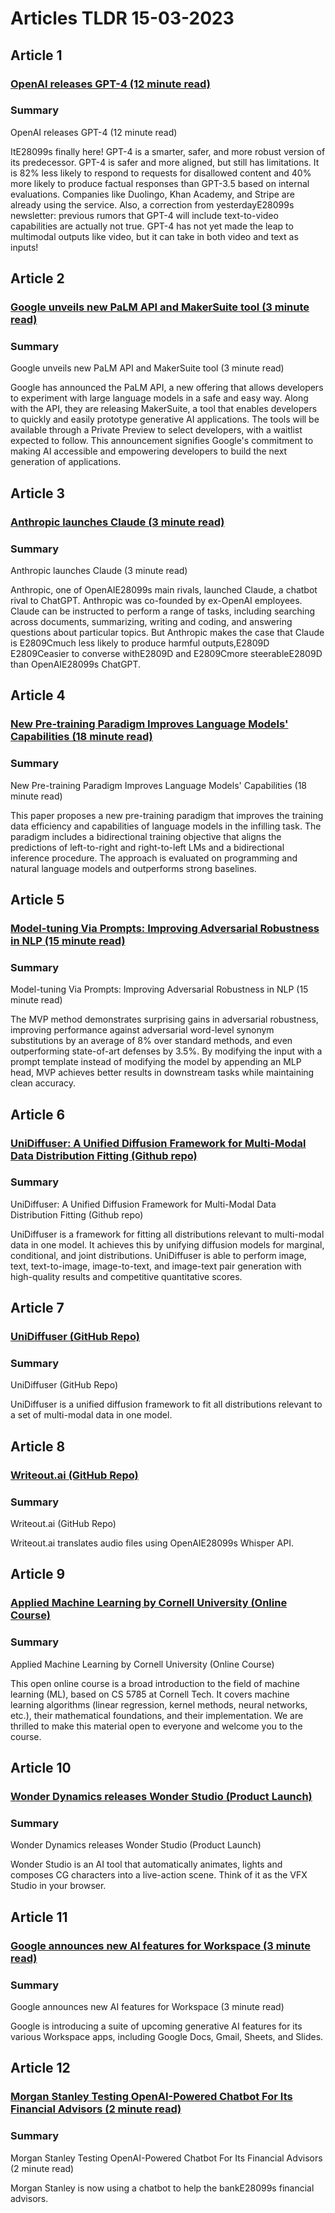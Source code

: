 # Articles TLDR  15-03-2023

## Article 1
### [OpenAI releases GPT-4 (12 minute read)](https://tldr.tech)
### Summary 
 OpenAI releases GPT-4 (12 minute read)

ItE28099s finally here! GPT-4 is a smarter, safer, and more robust version of its predecessor. GPT-4 is safer and more aligned, but still has limitations. It is 82% less likely to respond to requests for disallowed content and 40% more likely to produce factual responses than GPT-3.5 based on internal evaluations. Companies like Duolingo, Khan Academy, and Stripe are already using the service. Also, a correction from yesterdayE28099s newsletter: previous rumors that GPT-4 will include text-to-video capabilities are actually not true. GPT-4 has not yet made the leap to multimodal outputs like video, but it can take in both video and text as inputs!

## Article 2
### [Google unveils new PaLM API and MakerSuite tool (3 minute read)](https://tldr.tech)
### Summary 
 Google unveils new PaLM API and MakerSuite tool (3 minute read)

Google has announced the PaLM API, a new offering that allows developers to experiment with large language models in a safe and easy way. Along with the API, they are releasing MakerSuite, a tool that enables developers to quickly and easily prototype generative AI applications. The tools will be available through a Private Preview to select developers, with a waitlist expected to follow. This announcement signifies Google's commitment to making AI accessible and empowering developers to build the next generation of applications.

## Article 3
### [Anthropic launches Claude (3 minute read)](https://tldr.tech)
### Summary 
 Anthropic launches Claude (3 minute read)

Anthropic, one of OpenAIE28099s main rivals, launched Claude, a chatbot rival to ChatGPT. Anthropic was co-founded by ex-OpenAI employees. Claude can be instructed to perform a range of tasks, including searching across documents, summarizing, writing and coding, and answering questions about particular topics. But Anthropic makes the case that Claude is E2809Cmuch less likely to produce harmful outputs,E2809D E2809Ceasier to converse withE2809D and E2809Cmore steerableE2809D than OpenAIE28099s ChatGPT.

## Article 4
### [New Pre-training Paradigm Improves Language Models' Capabilities (18 minute read)](https://tldr.tech)
### Summary 
 New Pre-training Paradigm Improves Language Models' Capabilities (18 minute read)

This paper proposes a new pre-training paradigm that improves the training data efficiency and capabilities of language models in the infilling task. The paradigm includes a bidirectional training objective that aligns the predictions of left-to-right and right-to-left LMs and a bidirectional inference procedure. The approach is evaluated on programming and natural language models and outperforms strong baselines.</span>

## Article 5
### [Model-tuning Via Prompts: Improving Adversarial Robustness in NLP (15 minute read)](https://tldr.tech)
### Summary 
 Model-tuning Via Prompts: Improving Adversarial Robustness in NLP (15 minute read)

The MVP method demonstrates surprising gains in adversarial robustness, improving performance against adversarial word-level synonym substitutions by an average of 8% over standard methods, and even outperforming state-of-art defenses by 3.5%. By modifying the input with a prompt template instead of modifying the model by appending an MLP head, MVP achieves better results in downstream tasks while maintaining clean accuracy.

## Article 6
### [UniDiffuser: A Unified Diffusion Framework for Multi-Modal Data Distribution Fitting (Github repo)](https://tldr.tech)
### Summary 
 UniDiffuser: A Unified Diffusion Framework for Multi-Modal Data Distribution Fitting (Github repo)

UniDiffuser is a framework for fitting all distributions relevant to multi-modal data in one model. It achieves this by unifying diffusion models for marginal, conditional, and joint distributions. UniDiffuser is able to perform image, text, text-to-image, image-to-text, and image-text pair generation with high-quality results and competitive quantitative scores.

## Article 7
### [UniDiffuser (GitHub Repo)](https://tldr.tech)
### Summary 
 UniDiffuser (GitHub Repo)

UniDiffuser is a unified diffusion framework to fit all distributions relevant to a set of multi-modal data in one model.

## Article 8
### [Writeout.ai (GitHub Repo)](https://tldr.tech)
### Summary 
 Writeout.ai (GitHub Repo)

Writeout.ai translates audio files using OpenAIE28099s Whisper API.

## Article 9
### [Applied Machine Learning by Cornell University (Online Course)](https://tldr.tech)
### Summary 
 Applied Machine Learning by Cornell University (Online Course)

This open online course is a broad introduction to the field of machine learning (ML), based on CS 5785 at Cornell Tech. It covers machine learning algorithms (linear regression, kernel methods, neural networks, etc.), their mathematical foundations, and their implementation. We are thrilled to make this material open to everyone and welcome you to the course.

## Article 10
### [Wonder Dynamics releases Wonder Studio (Product Launch)](https://tldr.tech)
### Summary 
 Wonder Dynamics releases Wonder Studio (Product Launch)

Wonder Studio is an AI tool that automatically animates, lights and composes CG characters into a live-action scene. Think of it as the VFX Studio in your browser.

## Article 11
### [Google announces new AI features for Workspace (3 minute read)](https://tldr.tech)
### Summary 
 Google announces new AI features for Workspace (3 minute read)

Google is introducing a suite of upcoming generative AI features for its various Workspace apps, including Google Docs, Gmail, Sheets, and Slides.

## Article 12
### [Morgan Stanley Testing OpenAI-Powered Chatbot For Its Financial Advisors (2 minute read)](https://tldr.tech)
### Summary 
 Morgan Stanley Testing OpenAI-Powered Chatbot For Its Financial Advisors (2 minute read)

Morgan Stanley is now using a chatbot to help the bankE28099s financial advisors.

